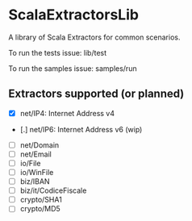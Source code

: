 ScalaExtractorsLib
==================

A library of Scala Extractors for common scenarios.

To run the tests issue:
	lib/test

To run the samples issue:
	samples/run

Extractors supported (or planned)
---------------------------------

- [x] net/IP4: Internet Address v4
- [.] net/IP6: Internet Address v6 (wip)
- [ ] net/Domain
- [ ] net/Email
- [ ] io/File
- [ ] io/WinFile
- [ ] biz/IBAN
- [ ] biz/it/CodiceFiscale
- [ ] crypto/SHA1
- [ ] crypto/MD5
